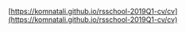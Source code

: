 [https://komnatali.github.io/rsschool-2019Q1-cv/cv](https://komnatali.github.io/rsschool-2019Q1-cv/cv)